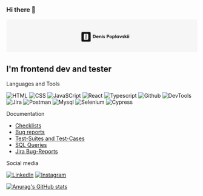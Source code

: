 ### Hi there 👋

[![Header](https://github.com/normal64/normal64/blob/main/assets/header.png)](https://normal64.github.io/prtfl/)

## I'm frontend dev and tester

Languages and Tools

![HTML](https://img.shields.io/badge/<HTML>-090909?style=for-the-badge&logo=html)
![CSS](https://img.shields.io/badge/CSS-090909?style=for-the-badge&logo=CSS)
![JavaSCript](https://img.shields.io/badge/JavaScript-090909?style=for-the-badge&logo=Javascript)
![React](https://img.shields.io/badge/React-090909?style=for-the-badge&logo=react)
![Typescript](https://img.shields.io/badge/Typescript-090909?style=for-the-badge&logo=Typescript)
![Github](https://img.shields.io/badge/Github-090909?style=for-the-badge&logo=Github)
![DevTools](https://img.shields.io/badge/DevTools-090909?style=for-the-badge&logo=Googlechrome)
![Jira](https://img.shields.io/badge/Jira-090909?style=for-the-badge&logo=Jira)
![Postman](https://img.shields.io/badge/Postman-090909?style=for-the-badge&logo=postman)
![Mysql](https://img.shields.io/badge/MySQL-090909?style=for-the-badge&logo=mysql)
![Selenium](https://img.shields.io/badge/Selenium-090909?style=for-the-badge&logo=selenium)
![Cypress](https://img.shields.io/badge/Cypress-090909?style=for-the-badge&logo=cypress)

Documentation

- <a href="https://drive.google.com/drive/u/0/folders/1Ti4HoHVZMDCkfhyD-o6ehYG1IArxlLqY">Checklists</a>
- <a href="https://drive.google.com/drive/u/0/folders/1Y7wxPyVFolhwVwIECmYw00ToRk8fL47B">Bug reports</a>
- <a href="https://drive.google.com/drive/u/0/folders/1rezFSwv7ImD381H84AbFKvnI1P4dh6Qi">Test-Suites and Test-Cases</a>
- <a href="https://drive.google.com/drive/u/0/folders/1rV2RmJxDLdXS5y2cW8Y90YYjxnWtiBvr">SQL Queries</a>
- <a href="https://drive.google.com/drive/u/0/folders/1XpSTTx2i-wZWwzAEk5kS6XqKU9Ow6la-">Jira Bug-Reports</a>

Social media

[![LinkedIn](https://img.shields.io/badge/LinkedIN-090909?style=for-the-badge&logo=linkedin)](https://www.linkedin.com/in/denis-poplavskii-85525219a/)
[![Instagram](https://img.shields.io/badge/instagram-090909?style=for-the-badge&logo=instagram)](https://www.instagram.com/quoi_ma_gueule/)

[![Anurag's GitHub stats](https://github-readme-stats.vercel.app/api?username=normal64)](https://github.com/anuraghazra/github-readme-stats)

